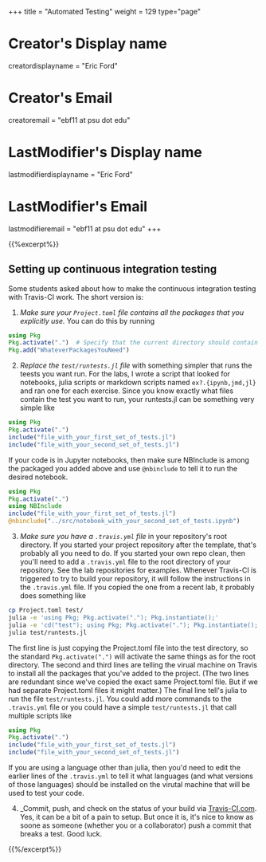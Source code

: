 +++
title = "Automated Testing"
weight = 129
type="page"

# Creator's Display name
creatordisplayname = "Eric Ford"
# Creator's Email
creatoremail = "ebf11 at psu dot edu"
# LastModifier's Display name
lastmodifierdisplayname = "Eric Ford"
# LastModifier's Email
lastmodifieremail = "ebf11 at psu dot edu"
+++

{{%excerpt%}}
## Setting up continuous integration testing

Some students asked about how to make the continuous integration testing with Travis-CI work.  The short version is:

1.  _Make sure your `Project.toml` file contains all the packages that you explicitly use._  You can do this by running
```julia
using Pkg
Pkg.activate(".")  # Specify that the current directory should contain a Project.toml and Manifest.toml file describing your current project
Pkg.add("WhateverPackagesYouNeed")
```
2.  _Replace the `test/runtests.jl` file_ with something simpler that runs the teests you want run.  For the labs, I wrote a script that looked for notebooks, julia scripts or markdown scripts named `ex?.{ipynb,jmd,jl}` and ran one for each exercise.  Since you know exactly what files contain the test you want to run, your runtests.jl can be something very simple like
```julia
using Pkg
Pkg.activate(".")
include("file_with_your_first_set_of_tests.jl")
include("file_with_your_second_set_of_tests.jl")
```
If your code is in Jupyter notebooks, then make sure NBInclude is among the packaged you added above and use `@nbinclude` to tell it to run the desired notebook.
```julia
using Pkg
Pkg.activate(".")
using NBInclude
include("file_with_your_first_set_of_tests.jl")
@nbinclude("../src/notebook_with_your_second_set_of_tests.ipynb")
```

3.  _Make sure you have a `.travis.yml` file_ in your repository's root directory.  If you started your project repository after the template, that's probably all you need to do.  If you started your own repo clean, then you'll need to add a `.travis.yml` file to the root directory of your repository.  See the lab repositories for examples.  Whenever Travis-CI is triggered to try to build your repository, it will follow the instructions in the `.travis.yml` file.  If you copied the one from a recent lab, it probably does something like
```sh
cp Project.toml test/
julia -e 'using Pkg; Pkg.activate("."); Pkg.instantiate();'
julia -e 'cd("test"); using Pkg; Pkg.activate("."); Pkg.instantiate();'
julia test/runtests.jl
```
The first line is just copying the Project.toml file into the test directory, so the standard `Pkg.activate(".")` will activate the same things as for the root directory.  The second and third lines are telling the virual machine on Travis to install all the packages that you've added to the project.  (The two lines are redundant since we've copied the exact same Project.toml file.  But if we had separate Project.toml files it might matter.)  The final line tell's julia to run the file `test/runtests.jl`.  You could add more commands to the `.travis.yml` file or you could have a simple `test/runtests.jl` that call multiple scripts like
```julia
using Pkg
Pkg.activate(".")
include("file_with_your_first_set_of_tests.jl")
include("file_with_your_second_set_of_tests.jl")
```
If you are using a language other than julia, then you'd need to edit the earlier lines of the `.travis.yml` to tell it what languages (and what versions of those languages) should be installed on the virutal machine that will be used to test your code.  

4. _Commit, push, and check on the status of your build via [Travis-CI.com](https://travis-ci.com/).  Yes, it can be a bit of a pain to setup.  But once it is, it's nice to know as soone as someone (whether you or a collaborator) push a commit that breaks a test.  Good luck.  


{{%/excerpt%}}




